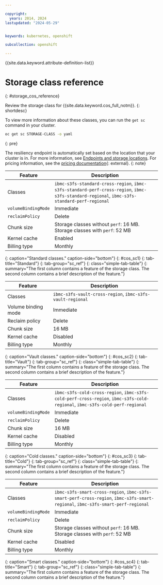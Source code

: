```yaml
---

copyright:
  years: 2014, 2024
lastupdated: "2024-05-29"


keywords: kubernetes, openshift

subcollection: openshift

---
```


{{site.data.keyword.attribute-definition-list}}




# Storage class reference
{: #storage_cos_reference}

Review the storage class for {{site.data.keyword.cos_full_notm}}.
{: shortdesc}

To view more information about these classes, you can run the `get sc` command in your cluster.

```sh
oc get sc STORAGE-CLASS -o yaml
```
{: pre}

The resiliency endpoint is automatically set based on the location that your cluster is in. For more information, see [Endpoints and storage locations](/docs/cloud-object-storage?topic=cloud-object-storage-endpoints). For pricing information, see the [pricing documentation](https://cloud.ibm.com/objectstorage/create){: external}.
{: note}



| Feature | Description |
|-----|-----|
| Classes | `ibmc-s3fs-standard-cross-region`, `ibmc-s3fs-standard-perf-cross-region`, `ibmc-s3fs-standard-regional`, `ibmc-s3fs-standard-perf-regional` |
| `volumeBindingMode` | Immediate |
| `reclaimPolicy` | Delete |
| Chunk size | Storage classes without `perf`: 16 MB. Storage classes with `perf`: 52 MB |
| Kernel cache | Enabled |
| Billing type | Monthly |
{: caption="Standard classes." caption-side="bottom"}
{: #cos_sc1}
{: tab-title="Standard"}
{: tab-group="sc_ref"}
{: class="simple-tab-table"}
{: summary="The first column contains a feature of the storage class. The second column contains a brief description of the feature."}



| Feature | Description |
|-----|-----|
| Classes | `ibmc-s3fs-vault-cross-region`, `ibmc-s3fs-vault-regional` |
| Volume binding mode | Immediate |
| Reclaim policy | Delete |
| Chunk size | 16 MB |
| Kernel cache |  Disabled |
| Billing type | Monthly |
{: caption="Vault classes." caption-side="bottom"}
{: #cos_sc2}
{: tab-title="Vault"}
{: tab-group="sc_ref"}
{: class="simple-tab-table"}
{: summary="The first column contains a feature of the storage class. The second column contains a brief description of the feature."}


| Feature | Description |
|-----|-----|
| Classes | `ibmc-s3fs-cold-cross-region`, `ibmc-s3fs-cold-perf-cross-region`, `ibmc-s3fs-cold-regional`,  `ibmc-s3fs-cold-perf-regional` |
| `volumeBindingMode` | Immediate |
| `reclaimPolicy` | Delete |
| Chunk size | 16 MB |
| Kernel cache | Disabled |
| Billing type | Monthly |
{: caption="Cold classes." caption-side="bottom"}
{: #cos_sc3}
{: tab-title="Cold"}
{: tab-group="sc_ref"}
{: class="simple-tab-table"}
{: summary="The first column contains a feature of the storage class. The second column contains a brief description of the feature."}


| Feature | Description |
|-----|-----|
| Classes | `ibmc-s3fs-smart-cross-region`, `ibmc-s3fs-smart-perf-cross-region`, `ibmc-s3fs-smart-regional`, `ibmc-s3fs-smart-perf-regional` |
| `volumeBindingMode` | Immediate |
| `reclaimPolicy` | Delete |
| Chunk size | Storage classes without `perf`: 16 MB. Storage classes with `perf`: 52 MB |
| Kernel cache | Disabled |
| Billing type | Monthly |
{: caption="Smart classes." caption-side="bottom"}
{: #cos_sc4}
{: tab-title="Smart"}
{: tab-group="sc_ref"}
{: class="simple-tab-table"}
{: summary="The first column contains a feature of the storage class. The second column contains a brief description of the feature."}






